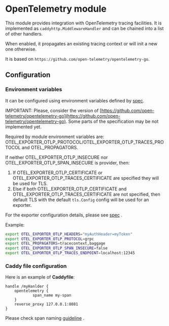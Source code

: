 # OpenTelemetry module

This module provides integration with OpenTelemetry tracing facilities. It is implemented
as `caddyhttp.MiddlewareHandler` and can be chained into a list of other handlers.

When enabled, it propagates an existing tracing context or will init a new one otherwise.

It is based on `https://github.com/open-telemetry/opentelemetry-go`.

## Configuration

### Environment variables

It can be configured using environment variables defined
by [spec](https://github.com/open-telemetry/opentelemetry-specification).

IMPORTANT: Please, consider the version
of [https://github.com/open-telemetry/opentelemetry-go](https://github.com/open-telemetry/opentelemetry-go). Some parts
of the specification may be not implemented yet.

Required by module environment variables are: OTEL_EXPORTER_OTLP_PROTOCOL/OTEL_EXPORTER_OTLP_TRACES_PROTOCOL and
OTEL_PROPAGATORS.

If neither OTEL_EXPORTER_OTLP_INSECURE nor OTEL_EXPORTER_OTLP_SPAN_INSECURE is provider, then:

1. If OTEL_EXPORTER_OTLP_CERTIFICATE or OTEL_EXPORTER_OTLP_TRACES_CERTIFICATE are specified they will be used for TLS.
2. Else if both OTEL_EXPORTER_OTLP_CERTIFICATE and OTEL_EXPORTER_OTLP_TRACES_CERTIFICATE are not specified, then default
   TLS with the default `tls.Config` config will be used for an exporter.

For the exporter configuration details, please
see [spec](https://github.com/open-telemetry/opentelemetry-specification/blob/a4440931b522c7351b0485ff4899f786b4ff4459/specification/protocol/exporter.md)
.

Example:

```bash
export OTEL_EXPORTER_OTLP_HEADERS="myAuthHeader=myToken"
export OTEL_EXPORTER_OTLP_PROTOCOL=grpc
export OTEL_PROPAGATORS=tracecontext,baggage
export OTEL_EXPORTER_OTLP_SPAN_INSECURE=false
export OTEL_EXPORTER_OTLP_TRACES_ENDPOINT=localhost:12345
```

### Caddy file configuration

Here is an example of **Caddyfile**:

```
handle /myHanlder {
    opentelemetry {
            span_name my-span
    }       
    reverse_proxy 127.0.0.1:8081
}
```

Please check span
naming [guideline](https://github.com/open-telemetry/opentelemetry-specification/blob/main/specification/trace/api.md#span)
.